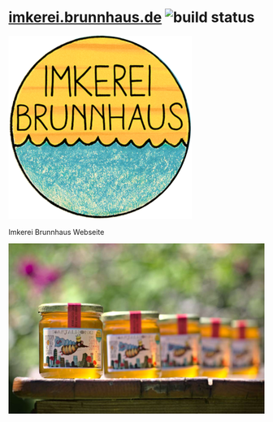 # [imkerei.brunnhaus.de](https://imkerei.brunnhaus.de) ![build status](https://gitlab.com/brunnhaus/honig/badges/main/pipeline.svg)

![logo](static/images/favicon.png)

Imkerei Brunnhaus Webseite

![bild](static/images/supersommer.jpg)
